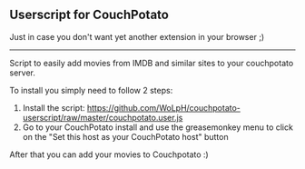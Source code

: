 Userscript for CouchPotato
-------------------------------------------------

Just in case you don't want yet another extension in your browser ;)

---

Script to easily add movies from IMDB and similar sites to your couchpotato server.

To install you simply need to follow 2 steps:
 1. Install the script: https://github.com/WoLpH/couchpotato-userscript/raw/master/couchpotato.user.js
 2. Go to your CouchPotato install and use the greasemonkey menu to click on the "Set this host as your CouchPotato host" button

After that you can add your movies to Couchpotato :)
